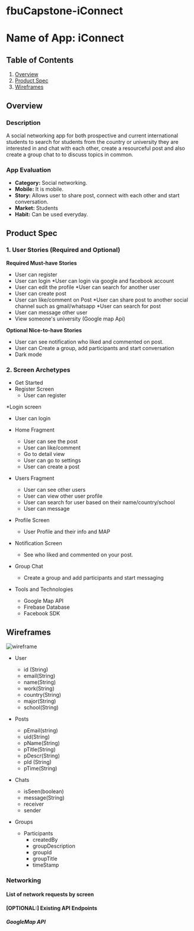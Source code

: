 # fbuCapstone-iConnect


# Name of App: iConnect

## Table of Contents
1. [Overview](#Overview)
1. [Product Spec](#Product-Spec)
1. [Wireframes](#Wireframes)

## Overview
### Description
A social networking app for both prospective and current international students to search for students from the country or university they are interested in and chat with each other, create a resourceful post and also create a group chat to to discuss topics in common. 

### App Evaluation
- **Category:** Social networking.
- **Mobile:** It is mobile. 
- **Story:** Allows user to share post, connect with each other and start conversation.
- **Market:** Students
- **Habit:** Can be used everyday.

## Product Spec
### 1. User Stories (Required and Optional)

**Required Must-have Stories**

* User can register
* User can login
*User can login via google and facebook account
* User can edit the profile
*User can search for another user 
* User can create post
* User can like/comment on Post
*User can share post to another social channel such as gmail/whatsapp
*User can search for post
* User can message other user 
* View someone's university (Google map Api)

**Optional Nice-to-have Stories**
* User can see notification who liked and commented on post.
* User can Create a group, add participants and start conversation
* Dark mode

### 2. Screen Archetypes

* Get Started
* Register Screen
    * User can register
    
*Login screen
   * User can login
  
* Home Fragment
   * User can see the post
   * User can like/comment
   * Go to detail view
   * User can go to settings
   * User can create a post
    
* Users Fragment
   * User can see other users
   * User can view other user profile
   * User can search for user based on their name/country/school
   * User can message
    
* Profile Screen
   * User Profile and their info and MAP
  
  
* Notification Screen
   * See who liked and commented on your post.
  
* Group Chat
   * Create a group and add participants and start messaging

* Tools and Technologies
   * Google Map API
   * Firebase Database
   * Facebook SDK

 



 
## Wireframes

![wireframe](https://user-images.githubusercontent.com/67130269/174226708-8cadde81-0dc9-47f6-b0ad-132c5ff67098.jpg)

* User
   * id (String)
   * email(String)
   * name(String)
   * work(String)
   * country(String)
   * major(String)
   * school(String)
   
* Posts
   * pEmail(string)
   * uid(String)
   * pName(String)
   * pTitle(String)
   * pDescr(String)
   * pId (String)
   * pTime(String)
   
* Chats
   * isSeen(boolean)
   * message(String)
   * receiver
   * sender
  
 * Groups
   * Participants
      * createdBy
      * groupDescription
      * groupId
      * groupTitle
      * timeStamp

   
### Networking
#### List of network requests by screen

#### [OPTIONAL:] Existing API Endpoints
##### GoogleMap API 


   
    


